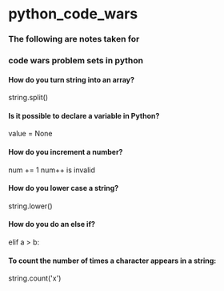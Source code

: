 # python_code_wars
### The following are notes taken for
### code wars problem sets in python

#### How do you turn string into an array?
string.split()

#### Is it possible to declare a variable in Python?
value = None

#### How do you increment a number?
num += 1
num++ is invalid

#### How do you lower case a string?
string.lower()

#### How do you do an else if?
elif a > b:

#### To count the number of times a character appears in a string:
string.count('x')
